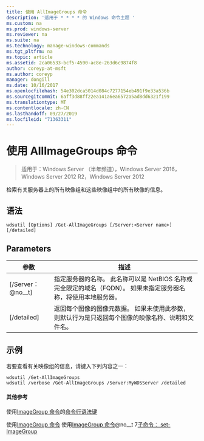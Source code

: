 ```yaml
---
title: 使用 AllImageGroups 命令
description: '适用于 * * * * 的 Windows 命令主题 '
ms.custom: na
ms.prod: windows-server
ms.reviewer: na
ms.suite: na
ms.technology: manage-windows-commands
ms.tgt_pltfrm: na
ms.topic: article
ms.assetid: 2ca06533-bcf5-4590-ac8e-263d6c9874f8
author: coreyp-at-msft
ms.author: coreyp
manager: dongill
ms.date: 10/16/2017
ms.openlocfilehash: 54e302dca5014d084c7277154eb491f9e33a536b
ms.sourcegitcommit: 6aff3d88ff22ea141a6ea6572a5ad8dd6321f199
ms.translationtype: MT
ms.contentlocale: zh-CN
ms.lasthandoff: 09/27/2019
ms.locfileid: "71363311"
---
```

# <a name="using-the-get-allimagegroups-command"></a>使用 AllImageGroups 命令

>适用于：Windows Server （半年频道），Windows Server 2016，Windows Server 2012 R2，Windows Server 2012

检索有关服务器上的所有映像组和这些映像组中的所有映像的信息。
## <a name="syntax"></a>语法
```
wdsutil [Options] /Get-AllImageGroups [/Server:<Server name>] [/detailed]
```
## <a name="parameters"></a>Parameters
|参数|描述|
|-------|--------|
|[/Server： @no__t]|指定服务器的名称。 此名称可以是 NetBIOS 名称或完全限定的域名（FQDN）。 如果未指定服务器名称，将使用本地服务器。|
|[/detailed]|返回每个图像的图像元数据。 如果未使用此参数，则默认行为是只返回每个图像的映像名称、说明和文件名。|
## <a name="BKMK_examples"></a>示例
若要查看有关映像组的信息，请键入下列内容之一：
```
wdsutil /Get-AllImageGroups
wdsutil /verbose /Get-AllImageGroups /Server:MyWDSServer /detailed
```
#### <a name="additional-references"></a>其他参考
使用[ImageGroup 命令](using-the-add-imagegroup-command.md)的[命令行语法键](command-line-syntax-key.md)
 
 使用[ImageGroup 命令](using-the-get-imagegroup-command.md)
 使用[ImageGroup 命令](using-the-remove-imagegroup-command.md)@no__t 7[子命令： set-ImageGroup](subcommand-set-imagegroup.md)
